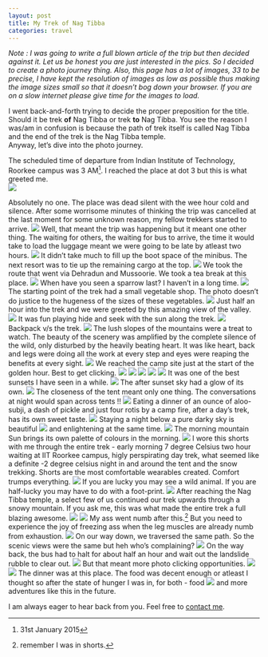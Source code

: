 ```yaml
---
layout: post
title: My Trek of Nag Tibba
categories: travel
---
```

_Note : I was going to write a full blown article of the trip but then decided against it. Let us be honest you are just interested in the pics. So I decided to create a photo journey thing. Also, this page has a lot of images, 33 to be precise, I have kept the resolution of images as low as possible thus making the image sizes small so that it doesn’t bog down your browser. If you are on a slow internet please give time for the images to load._

I went back-and-forth trying to decide the proper preposition for the title. Should it be trek __of__ Nag Tibba or trek __to__ Nag Tibba. You see the reason I was/am in confusion is because the path of trek itself is called Nag Tibba and the end of the trek is the Nag Tibba temple.  
Anyway, let’s dive into the photo journey.  

The scheduled time of departure from Indian Institute of Technology, Roorkee campus was 3 AM[^1]. I reached the place at dot 3 but this is what greeted me.  
![](http://hetus.net/images/nt-1.jpg)  

Absolutely no one. The place was dead silent with the wee hour cold and silence. After some worrisome minutes of thinking the trip was cancelled at the last moment for some unknown reason, my fellow trekkers started to arrive. 
![](http://hetus.net/images/nt-2.jpg)
Well, that meant the trip was happening but it meant one other thing. The waiting for others, the waiting for bus to arrive, the time it would take to load the luggage meant we were going to be late by atleast two hours. 
![](http://hetus.net/images/nt-3.jpg)
It didn’t take much to fill up the boot space of the minibus. The next resort was to tie up the remaining cargo at the top.
![](http://hetus.net/images/nt-4.jpg)
We took the route that went via Dehradun and Mussoorie. We took a tea break at this place.
![](http://hetus.net/images/nt-5.jpg)
When have you seen a sparrow last? I haven’t in a long time. 
![](http://hetus.net/images/nt-6.jpg)
The starting point of the trek had a small vegetable shop. The photo doesn’t do justice to the hugeness of the sizes of these vegetables.
![](http://hetus.net/images/nt-7.jpg)
Just half an hour into the trek and we were greeted by this amazing view of the valley.
![](http://hetus.net/images/nt-8.jpg)
It was fun playing hide and seek with the sun along the trek.
![](http://hetus.net/images/nt-11.jpg)
Backpack v/s the trek.
![](http://hetus.net/images/nt-12.jpg)
The lush slopes of the mountains were a treat to watch. The beauty of the scenery was amplified by the complete silence of the wild, only disturbed by the heavily beating heart. It was like heart, back and legs were doing all the work at every step and eyes were reaping the benefits at every sight.
![](http://hetus.net/images/nt-9.jpg)
We reached the camp site just at the start of the golden hour. Best to get clicking.
![](http://hetus.net/images/nt-13.jpg)
![](http://hetus.net/images/nt-14.jpg)
![](http://hetus.net/images/nt-15.jpg)
![](http://hetus.net/images/nt-16.jpg)
![](http://hetus.net/images/nt-17.jpg)
It was one of the best sunsets I have seen in a while.
![](http://hetus.net/images/nt-18.jpg)
The after sunset sky had a glow of its own.
![](http://hetus.net/images/nt-19.jpg)
The closeness of the tent meant only one thing. The conversations at night would span across tents !!
![](http://hetus.net/images/nt-20.jpg)
Eating a dinner of an ounce of aloo-subji, a dash of pickle and just four rotis by a camp fire, after a day’s trek, has its own sweet taste.
![](http://hetus.net/images/nt-21.jpg)
Staying a night below a pure darky sky is beautiful 
![](http://hetus.net/images/nt-22.jpg)
and enlightening at the same time.
![](http://hetus.net/images/nt-23.jpg)
The morning mountain Sun brings its own palette of colours in the morning.
![](http://hetus.net/images/nt-24.jpg)
I wore this shorts with me through the entire trek - early morning 7 degree Celsius two hour waiting at IIT Roorkee campus, higly perspirating day trek, what seemed like a definite -2 degree celsius night in and around the tent and the snow trekking. Shorts are the most comfortable wearables created. Comfort trumps everything.
![](http://hetus.net/images/nt-25.jpg)
If you are lucky you may see a wild animal. If you are half-lucky you may have to do with a foot-print.
![](http://hetus.net/images/nt-27.jpg)
After reaching the Nag Tibba temple, a select few of us continued our trek upwards through a snowy mountain. If you ask me, this was what made the entire trek a full blazing awesome.
![](http://hetus.net/images/nt-28.jpg)
![](http://hetus.net/images/nt-26.jpg)
My ass went numb after this.[^2] But you need to experience the joy of freezing ass when the leg muscles are already numb from exhaustion.
![](http://hetus.net/images/nt-29.jpg)
On our way down, we traversed the same path. So the scenic views were the same but heh who’s complaining?
![](http://hetus.net/images/nt-32.jpg)
On the way back, the bus had to halt for about half an hour and wait out the landslide rubble to clear out.
![](http://hetus.net/images/nt-35.jpg)
But that meant more photo clicking opportunities.
![](http://hetus.net/images/nt-34.jpg)
![](http://hetus.net/images/nt-33.jpg)
The dinner was at this place. The food was decent enough or atleast I thought so after the state of hunger I was in, for both - food 
![](http://hetus.net/images/nt-36.jpg)
and more adventures like this in the future.  
  
  
I am always eager to hear back from you. Feel free to [contact me](http://http://hetus.net/contact.html "Contact Hetu directly.").

[^1]:	31st January 2015

[^2]:	remember I was in shorts.